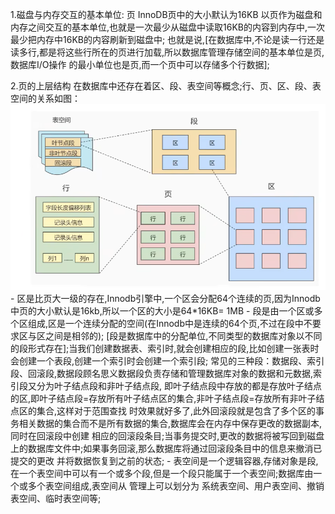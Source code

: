 1.磁盘与内存交互的基本单位: 页
    InnoDB页中的大小默认为16KB
    以页作为磁盘和内存之间交互的基本单位,也就是一次最少从磁盘中读取16KB的内容到内存中,一次最少把内存中16KB的内容刷新到磁盘中;
  也就是说,[在数据库中,不论是读一行还是读多行,都是将这些行所在的页进行加载,所以数据库管理存储空间的基本单位是页,数据库I/O操作
  的最小单位也是页,而一个页中可以存储多个行数据];

2.页的上层结构
    在数据库中还存在着区、段、表空间等概念;行、页、区、段、表空间的关系如图：![img.png](行、页、区、段、表空间的关系.png)
    - 区是比页大一级的存在,Innodb引擎中,一个区会分配64个连续的页,因为Innodb中页的大小默认是16kb,所以一个区的大小是64*16KB=
    1MB
    - 段是由一个区或多个区组成,区是一个连续分配的空间(在Innodb中是连续的64个页,不过在段中不要求区与区之间是相邻的);
      [段是数据库中的分配单位,不同类型的数据库对象以不同的段形式存在];当我们创建数据表、索引时,就会创建相应的段,比如创建一张表时
    会创建一个表段,创建一个索引时会创建一个索引段;
      常见的三种段：数据段、索引段、回滚段,数据段顾名思义数据段负责存储和管理数据库对象的数据和元数据,索引段又分为叶子结点段和非叶子结点段,
    即叶子结点段中存放的都是存放叶子结点的区,即叶子结点段=存放所有叶子结点区的集合,非叶子结点段=存放所有非叶子结点区的集合,这样对于范围查找
    时效果就好多了,此外回滚段就是包含了多个区的事务相关数据的集合而不是所有数据的集合,数据库会在内存中保存更改的数据副本,同时在回滚段中创建
    相应的回滚段条目;当事务提交时,更改的数据将被写回到磁盘上的数据库文件中;如果事务回滚,那么数据库将通过回滚段条目中的信息来撤消已提交的更改
    并将数据恢复到之前的状态;
    - 表空间是一个逻辑容器,存储对象是段,在一个表空间中可以有一个或多个段,但是一个段只能属于一个表空间;数据库由一个或多个表空间组成,表空间从
    管理上可以划分为 系统表空间、用户表空间、撤销表空间、临时表空间等;
 
